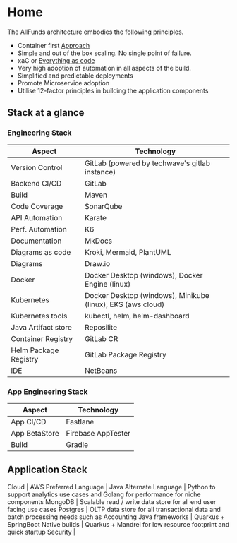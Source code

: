 # Home

The AllFunds architecture embodies the following principles.

 - Container first [Approach]( https://www.docker.com/blog/5-benefits-of-a-container-first-approach-to-software-development/)
 - Simple and out of the box scaling. No single point of failure.
 - xaC or [Everything as code](https://www.techtarget.com/searchitoperations/tip/What-it-means-to-do-everything-as-code-in-IT-operations)
 - Very high adoption of automation in all aspects of the build.
 - Simplified and predictable deployments
 - Promote Microservice adoption
 - Utilise 12-factor principles in building the application components

## Stack at a glance 

### Engineering Stack

Aspect                | Technology
----------------------|------------
Version Control       | GitLab (powered by techwave's gitlab instance) 
Backend CI/CD         | GitLab
Build                 | Maven
Code Coverage         | SonarQube
API Automation        | Karate
Perf. Automation      | K6
Documentation         | MkDocs
Diagrams as code      | Kroki, Mermaid, PlantUML
Diagrams              | Draw.io
Docker                | Docker Desktop (windows), Docker Engine (linux)
Kubernetes            | Docker Desktop (windows), Minikube (linux), EKS (aws cloud)
Kubernetes tools      | kubectl, helm, helm-dashboard
Java Artifact store   | Reposilite
Container Registry    | GitLab CR
Helm Package Registry | GitLab Package Registry
IDE                   | NetBeans

### App Engineering Stack

Aspect                | Technology
----------------------|------------
App CI/CD             | Fastlane
App BetaStore         | Firebase AppTester
Build                 | Gradle

## Application Stack

Cloud                 | AWS
Preferred Language    | Java
Alternate Language    | Python to support analytics use cases and Golang for performance for niche components
MongoDB               | Scalable read / write data store for all end user facing use cases
Postgres              | OLTP data store for all transactional data and batch processing needs such as Accounting 
Java frameworks       | Quarkus + SpringBoot
Native builds         | Quarkus + Mandrel for low resource footprint and quick startup
Security              | 

 
